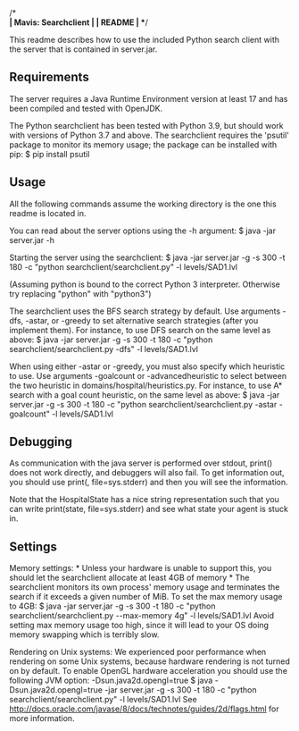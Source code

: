 /*******************************************************\
|                Mavis: Searchclient                    |
|                        README                         |
\*******************************************************/

This readme describes how to use the included Python search client with the server that is contained in server.jar.

## Requirements

The server requires a Java Runtime Environment version at least 17 and has been compiled and tested with OpenJDK.

The Python searchclient has been tested with Python 3.9, but should work with versions of Python 3.7 and above.
The searchclient requires the 'psutil' package to monitor its memory usage; the package can be installed with pip:
    $ pip install psutil

## Usage

All the following commands assume the working directory is the one this readme is located in.

You can read about the server options using the -h argument:
    $ java -jar server.jar -h

Starting the server using the searchclient:
    $ java -jar server.jar -g -s 300 -t 180 -c "python searchclient/searchclient.py" -l levels/SAD1.lvl

(Assuming python is bound to the correct Python 3 interpreter. Otherwise try replacing "python" with "python3")

The searchclient uses the BFS search strategy by default. Use arguments -dfs, -astar, or -greedy to set
alternative search strategies (after you implement them). For instance, to use DFS search on the same level as above:
    $ java -jar server.jar -g -s 300 -t 180 -c "python searchclient/searchclient.py -dfs" -l levels/SAD1.lvl

When using either -astar or -greedy, you must also specify which heuristic to use. Use arguments -goalcount or
-advancedheuristic to select between the two heuristic in domains/hospital/heuristics.py.
For instance, to use A* search with a goal count heuristic, on the same level as above:
    $ java -jar server.jar -g -s 300 -t 180 -c "python searchclient/searchclient.py -astar -goalcount" -l levels/SAD1.lvl

## Debugging

As communication with the java server is performed over stdout, print(<something>) does not work directly, and debuggers will also fail.
To get information out, you should use
    print(<something>, file=sys.stderr)
and then you will see the information.

Note that the HospitalState has a nice string representation such that you can write
    print(state, file=sys.stderr)
and see what state your agent is stuck in.

## Settings

Memory settings:
    * Unless your hardware is unable to support this, you should let the searchclient allocate at least 4GB of memory *
    The searchclient monitors its own process' memory usage and terminates the search if it exceeds a given number of MiB.
    To set the max memory usage to 4GB:
        $ java -jar server.jar -g -s 300 -t 180 -c "python searchclient/searchclient.py --max-memory 4g" -l levels/SAD1.lvl
    Avoid setting max memory usage too high, since it will lead to your OS doing memory swapping which is terribly slow.

Rendering on Unix systems:
    We experienced poor performance when rendering on some Unix systems, because hardware rendering is not turned on by default.
    To enable OpenGL hardware acceleration you should use the following JVM option: -Dsun.java2d.opengl=true
        $ java -Dsun.java2d.opengl=true -jar server.jar -g -s 300 -t 180 -c "python searchclient/searchclient.py" -l levels/SAD1.lvl
    See http://docs.oracle.com/javase/8/docs/technotes/guides/2d/flags.html for more information.
